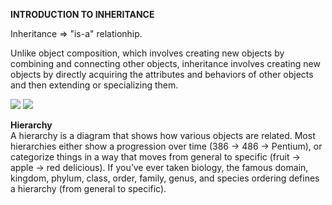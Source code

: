 **INTRODUCTION TO INHERITANCE**

Inheritance => "is-a" relationhip.</br>

Unlike object composition, which involves creating new objects by combining and connecting other objects, inheritance involves creating new objects by directly acquiring the attributes and behaviors of other objects and then extending or specializing them.</br>

![](http://learncpp.com/images/CppTutorial/Section11/ShapesInheritance.gif)
![](http://learncpp.com/images/CppTutorial/Section11/FruitInheritance.gif)

**Hierarchy**</br>
A hierarchy is a diagram that shows how various objects are related. Most hierarchies either show a progression over time (386 -> 486 -> Pentium), or categorize things in a way that moves from general to specific (fruit -> apple -> red delicious). If you’ve ever taken biology, the famous domain, kingdom, phylum, class, order, family, genus, and species ordering defines a hierarchy (from general to specific).
